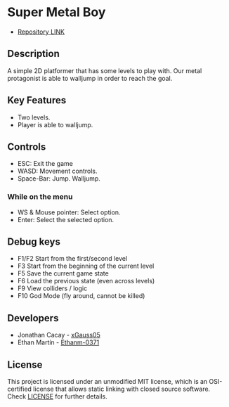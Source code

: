 # Super Metal Boy
- [Repository LINK](https://github.com/xGauss05/PlatformerGame)
## Description

A simple 2D platformer that has some levels to play with. Our metal protagonist is able to walljump in order to reach the goal.

## Key Features

 - Two levels.
 - Player is able to walljump.

## Controls
 - ESC: Exit the game
 - WASD: Movement controls.
 - Space-Bar: Jump. Walljump.
 ### While on the menu
 - WS & Mouse pointer: Select option.
 - Enter: Select the selected option.

## Debug keys
- F1/F2 Start from the first/second level
- F3 Start from the beginning of the current level
- F5 Save the current game state
- F6 Load the previous state (even across levels)
- F9 View colliders / logic
- F10 God Mode (fly around, cannot be killed)

## Developers

- Jonathan Cacay - [xGauss05](https://github.com/xGauss05)
- Ethan Martín - [Ethanm-0371](https://github.com/Ethanm-0371)

## License

This project is licensed under an unmodified MIT license, which is an OSI-certified license that allows static linking with closed source software. Check [LICENSE](LICENSE) for further details.
